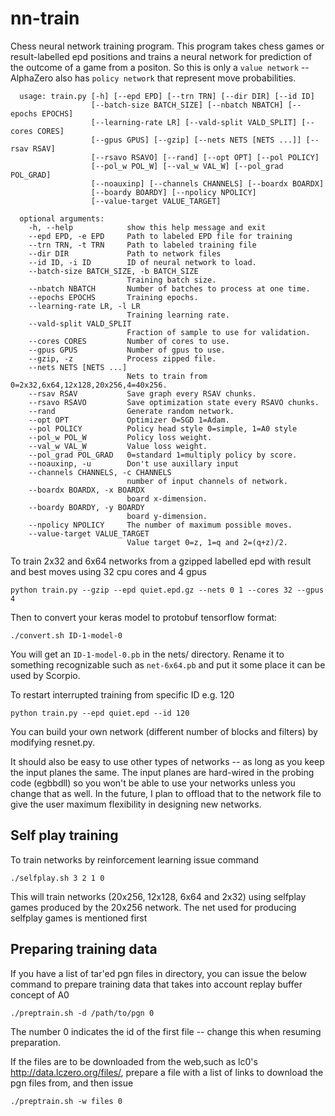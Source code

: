 # nn-train
Chess neural network training program. This program takes chess games or result-labelled
epd positions and trains a neural network for prediction of the outcome of a game from a positon. 
So this is only a `value network` -- AlphaZero also has `policy network` that represent move probabilities.

      usage: train.py [-h] [--epd EPD] [--trn TRN] [--dir DIR] [--id ID]
                      [--batch-size BATCH_SIZE] [--nbatch NBATCH] [--epochs EPOCHS]
                      [--learning-rate LR] [--vald-split VALD_SPLIT] [--cores CORES]
                      [--gpus GPUS] [--gzip] [--nets NETS [NETS ...]] [--rsav RSAV]
                      [--rsavo RSAVO] [--rand] [--opt OPT] [--pol POLICY]
                      [--pol_w POL_W] [--val_w VAL_W] [--pol_grad POL_GRAD]
                      [--noauxinp] [--channels CHANNELS] [--boardx BOARDX]
                      [--boardy BOARDY] [--npolicy NPOLICY]
                      [--value-target VALUE_TARGET]

      optional arguments:
        -h, --help            show this help message and exit
        --epd EPD, -e EPD     Path to labeled EPD file for training
        --trn TRN, -t TRN     Path to labeled training file
        --dir DIR             Path to network files
        --id ID, -i ID        ID of neural network to load.
        --batch-size BATCH_SIZE, -b BATCH_SIZE
                              Training batch size.
        --nbatch NBATCH       Number of batches to process at one time.
        --epochs EPOCHS       Training epochs.
        --learning-rate LR, -l LR
                              Training learning rate.
        --vald-split VALD_SPLIT
                              Fraction of sample to use for validation.
        --cores CORES         Number of cores to use.
        --gpus GPUS           Number of gpus to use.
        --gzip, -z            Process zipped file.
        --nets NETS [NETS ...]
                              Nets to train from 0=2x32,6x64,12x128,20x256,4=40x256.
        --rsav RSAV           Save graph every RSAV chunks.
        --rsavo RSAVO         Save optimization state every RSAVO chunks.
        --rand                Generate random network.
        --opt OPT             Optimizer 0=SGD 1=Adam.
        --pol POLICY          Policy head style 0=simple, 1=A0 style
        --pol_w POL_W         Policy loss weight.
        --val_w VAL_W         Value loss weight.
        --pol_grad POL_GRAD   0=standard 1=multiply policy by score.
        --noauxinp, -u        Don't use auxillary input
        --channels CHANNELS, -c CHANNELS
                              number of input channels of network.
        --boardx BOARDX, -x BOARDX
                              board x-dimension.
        --boardy BOARDY, -y BOARDY
                              board y-dimension.
        --npolicy NPOLICY     The number of maximum possible moves.
        --value-target VALUE_TARGET
                              Value target 0=z, 1=q and 2=(q+z)/2.

To train 2x32 and 6x64 networks from a gzipped labelled epd with result and best moves using
32 cpu cores and 4 gpus
    
    python train.py --gzip --epd quiet.epd.gz --nets 0 1 --cores 32 --gpus 4

Then to convert your keras model to protobuf tensorflow format:
    
    ./convert.sh ID-1-model-0

You will get an `ID-1-model-0.pb` in the nets/ directory. Rename it to something recognizable such 
as `net-6x64.pb` and put it some place it can be used by Scorpio.

To restart interrupted training from specific ID e.g. 120
    
    python train.py --epd quiet.epd --id 120

You can build your own network (different number of blocks and filters) by modifying resnet.py.

It should also be easy to use other types of networks -- as long as you keep the input planes the same.
The input planes are hard-wired in the probing code (egbbdll) so you won't be able to use your networks
unless you change that as well. In the future, I plan to offload that to the network file to give the user
maximum flexibility in designing new networks.

## Self play training

To train networks by reinforcement learning issue command
   
    ./selfplay.sh 3 2 1 0

This will train networks (20x256, 12x128, 6x64 and 2x32) using selfplay games produced
by the 20x256 network. The net used for producing selfplay games is mentioned first

## Preparing training data

If you have a list of tar'ed pgn files in directory, you can issue the below command to prepare
training data that takes into account replay buffer concept of A0

    ./preptrain.sh -d /path/to/pgn 0

The number 0 indicates the id of the first file -- change this when resuming preparation.

If the files are to be downloaded from the web,such as lc0's http://data.lczero.org/files/, prepare
a file with a list of links to download the pgn files from, and then issue

    ./preptrain.sh -w files 0

